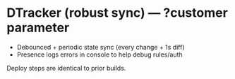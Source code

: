 # DTracker (robust sync) — ?customer parameter

- Debounced + periodic state sync (every change + 1s diff)
- Presence logs errors in console to help debug rules/auth

Deploy steps are identical to prior builds.
